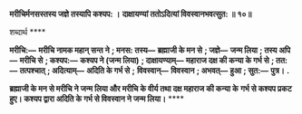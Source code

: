 **मरीचिर्मनसस्तस्य जज्ञे तस्यापि कश्यप: ।** **दाक्षायण्यां ततोऽदित्यां विवस्वानभवत्सुत: ॥ १०॥** 

शब्दार्थ **** 

**मरीचि:—** **मरीचि नामक महान् सन्त ने** **; मनस: तस्य—** **ब्रह्माजी के मन से** **; जज्ञे—** **जन्म लिया** **; तस्य अपि—** **मरीचि से** **; कश्यप:—** **कश्यप ने (जन्म लिया)** **; दाक्षायण्याम्—** **महाराज दक्ष की कन्या के गर्भ से** **; तत:—** **तत्पश्चात्** **; अदित्याम्—** **अदिति के गर्भ से** **;** **विवस्वान्—** **विवस्वान** **; अभवत्—** **हुआ** **; सुत:—** **पुत्र।** **.** 

**ब्रह्माजी के मन से मरीचि ने जन्म लिया और मरीचि के वीर्य तथा दक्ष महाराज की कन्या के** **गर्भ से कश्यप प्रकट हुए। कश्यप द्वारा अदिति के गर्भ से विवस्वान ने जन्म लिया।** **** 